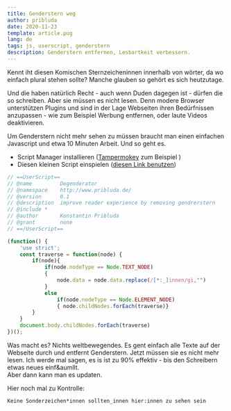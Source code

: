 ```yaml
---
title: Genderstern weg
author: pribluda
date: 2020-11-23
template: article.pug
lang: de
tags: js, userscript, genderstern
description: Genderstern entfernen, Lesbartkeit verbessern. 
---
```


Kennt iht diesen Komischen Sternzeicheninnen innerhalb von w&ouml;rter, da wo einfach plural stehen sollte? Manche glauben so geh&ouml;rt es sich heutzutage. 
 
 <span class="more"></span>

Und die haben nat&uuml;rlich Recht - auch wenn Duden dagegen ist - d&uuml;rfen die so schreiben.  Aber sie m&uuml;ssen es nicht lesen. Denn modere Browser 
unterst&uuml;tzen Plugins und sind in der Lage Webseiten  ihren Bed&uuml;rfnissen anzupassen -  wie zum Beispiel Werbung entfernen,   oder laute Videos 
deaktivieren.

Um Genderstern nicht mehr sehen zu m&uuml;ssen braucht man einen einfachen  Javascript und etwa 10 Minuten Arbeit. Und so geht es.

 * Script Manager installieren ([Tampermokey](https://www.tampermonkey.net/)  zum Beispiel )
 * Diesen kleinen Script einspielen ([diesen Link benutzen](/assets/userscript/degenderator/Degenderator.user.js))
 
```javascript
// ==UserScript==
// @name         Degenderator
// @namespace    http://www.pribluda.de/
// @version      0.1
// @description  improve reader experience by removing gendrerstern
// @include *
// @author       Konstantin Pribluda
// @grant        none
// ==/UserScript==

(function() {
    'use strict';
    const traverse = function(node) {
        if(node){
            if(node.nodeType == Node.TEXT_NODE)
            {
                node.data = node.data.replace(/[*:_]innen/gi,"")
            }
            else
                if(node.nodeType == Node.ELEMENT_NODE)
                { node.childNodes.forEach(traverse)}
        }
    }
    document.body.childNodes.forEach(traverse)
})();
```

Was macht es? Nichts weltbewegendes.  Es gent einfach alle Texte auf der Webseite durch und entfernt Genderstern.  Jetzt 
m&uuml;ssen sie es nicht mehr lesen. Ich werde mal sagen, es is ist zu 90% effektiv -  bis den Schreibern etwas neues einf&aumllt.   
Aber dann kann man es updaten.

Hier noch mal zu Kontrolle:
```ignorelang
Keine Sonderzeichen*innen sollten_innen hier:innen zu sehen sein    
```
